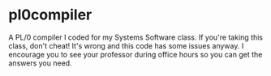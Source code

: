 # pl0compiler
A PL/0 compiler I coded for my Systems Software class. If you're taking this class, don't cheat! It's wrong and this code has some issues anyway. I encourage you to see your professor during office hours so you can get the answers you need.
